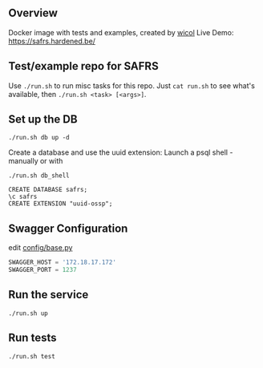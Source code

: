 ## Overview

Docker image with tests and examples, created by [wicol](https://github.com/wicol)
Live Demo: https://safrs.hardened.be/

## Test/example repo for SAFRS

Use `./run.sh` to run misc tasks for this repo. Just `cat run.sh` to see what's available,
then `./run.sh <task> [<args>]`.

## Set up the DB
`./run.sh db up -d`

Create a database and use the uuid extension:
Launch a psql shell - manually or with 

```./run.sh db_shell```

```
CREATE DATABASE safrs;
\c safrs
CREATE EXTENSION "uuid-ossp";
```

## Swagger Configuration

edit [config/base.py](config/base.py) 

```python
SWAGGER_HOST = '172.18.17.172'
SWAGGER_PORT = 1237
```

## Run the service
`./run.sh up`

## Run tests
`./run.sh test`
